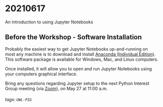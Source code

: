 # 20210617
An introduction to using Jupyter Notebooks

## Before the Workshop - Software Installation 
Probably the easiest way to get Jupyter Notebooks up-and-running on most any machine is to download and install [Anaconda (Individual Edition)](https://www.anaconda.com/products/individual). This software package is available for Windows, Mac, and Linux computers.

Once installed, it will allow you to open and run Jupyter Notebooks using your computers graphical interface.

Bring any questions regarding Jupyter setup to the next Python Interest Group meeting (via [Zoom](https://washington.zoom.us/j/92822247598)), on May 27 at 11:00 a.m. 


###### tags: `UWL-PIG`